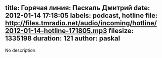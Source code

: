 title: Горячая линия: Паскаль Дмитрий
date: 2012-01-14 17:18:05
labels: podcast, hotline
file: http://files.tmradio.net/audio/incoming/hotline/2012-01-14-hotline-171805.mp3
filesize: 1335198
duration: 121
author: paskal
---
No description.
